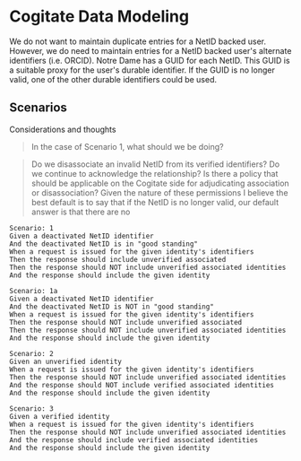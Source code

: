 # Cogitate Data Modeling

We do not want to maintain duplicate entries for a NetID backed user.
However, we do need to maintain entries for a NetID backed user's alternate identifiers (i.e. ORCID).
Notre Dame has a GUID for each NetID. This GUID is a suitable proxy for the user's durable identifier.
If the GUID is no longer valid, one of the other durable identifiers could be used.

## Scenarios

Considerations and thoughts
> In the case of Scenario 1, what should we be doing?

> Do we disassociate an invalid NetID from its verified identifiers?
> Do we continue to acknowledge the relationship?
> Is there a policy that should be applicable on the Cogitate side for adjudicating association or disassociation?
> Given the nature of these permissions I believe the best default is to say that if the NetID is no longer valid, our default answer is that there are no

```gherkin
Scenario: 1
Given a deactivated NetID identifier
And the deactivated NetID is in "good standing"
When a request is issued for the given identity's identifiers
Then the response should include unverified associated
Then the response should NOT include unverified associated identities
And the response should include the given identity
```

```gherkin
Scenario: 1a
Given a deactivated NetID identifier
And the deactivated NetID is NOT in "good standing"
When a request is issued for the given identity's identifiers
Then the response should NOT include unverified associated
Then the response should NOT include unverified associated identities
And the response should include the given identity
```

```gherkin
Scenario: 2
Given an unverified identity
When a request is issued for the given identity's identifiers
Then the response should NOT include unverified associated identities
And the response should NOT include verified associated identities
And the response should include the given identity
```

```gherkin
Scenario: 3
Given a verified identity
When a request is issued for the given identity's identifiers
Then the response should NOT include unverified associated identities
And the response should include verified associated identities
And the response should include the given identity
```
